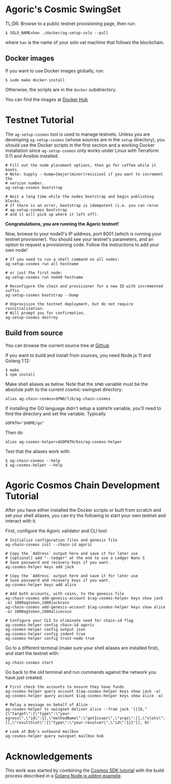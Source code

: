 # Agoric's Cosmic SwingSet

TL;DR: Browse to a public testnet provisioning page, then run:

```
$ SOLO_NAME=han ./docker/ag-setup-solo --pull
```

where `han` is the name of your solo vat machine that follows the blockchain.

## Docker images

If you want to use Docker images globally, run:

```
$ sudo make docker-install
```

Otherwise, the scripts are in the `docker` subdirectory.

You can find the images at [Docker Hub](https://hub.docker.com/r/agoric/cosmic-swingset)

# Testnet Tutorial

The `ag-setup-cosmos` tool is used to manage testnets.  Unless you are developing `ag-setup-cosmos` (whose sources are in the `setup` directory), you should use the Docker scripts in the first section and a working Docker installation since `ag-setup-cosmos` only works under Linux with Terraform 0.11 and Ansible installed.

```
# Fill out the node placement options, then go for coffee while it boots.
# Note: Supply --bump={major|minor|revision} if you want to increment the
# version number.
ag-setup-cosmos bootstrap

# Wait a long time while the nodes bootstrap and begin publishing blocks.
# If there is an error, bootstrap is idempotent (i.e. you can rerun
# ag-setup-cosmos bootstrap
# and it will pick up where it left off).
```

**Congratulations, you are running the Agoric testnet!**

Now, browse to your node0's IP address, port 8001 (which is running your testnet provisioner).
You should see your testnet's parameters, and an option to request a provisioning code.  Follow
the instructions to add your own node!

```
# If you need to run a shell command on all nodes:
ag-setup-cosmos run all hostname

# or just the first node:
ag-setup-cosmos run node0 hostname

# Reconfigure the chain and provisioner for a new ID with incremented suffix
ag-setup-cosmos bootstrap --bump

# Unprovision the testnet deployment, but do not require reinitialization.
# Will prompt you for confirmation.
ag-setup-cosmos destroy
```

## Build from source

You can browse the current source tree at [Github](https://github.com/Agoric/cosmic-swingset)

If you want to build and install from sources, you need Node.js 11 and Golang 1.12:

```
$ make
$ npm install
```

Make shell aliases as below.  Note that the `$PWD` variable must be
the absolute path to the current cosmic-swingset directory:

```
alias ag-chain-cosmos=$PWD/lib/ag-chain-cosmos
```
If installing the GO language didn't setup a `$GOPATH` variable,
you'll need to find the directory and set the variable. Typically
```
GOPATH="$HOME/go"
```
Then do
```
alias ag-cosmos-helper=$GOPATH/bin/ag-cosmos-helper
```

Test that the aliases work with:

```
$ ag-chain-cosmos --help
$ ag-cosmos-helper --help
```

# Agoric Cosmos Chain Development Tutorial

After you have either installed the Docker scripts or built from scratch and set your shell aliases, you can try the following to start your own testnet and interact with it.

First, configure the Agoric validator and CLI tool:

```
# Initialize configuration files and genesis file
ag-chain-cosmos init --chain-id agoric

# Copy the `Address` output here and save it for later use 
# [optional] add "--ledger" at the end to use a Ledger Nano S 
# Save password and recovery keys if you want.
ag-cosmos-helper keys add jack

# Copy the `Address` output here and save it for later use
# Save password and recovery keys if you want.
ag-cosmos-helper keys add alice

# Add both accounts, with coins, to the genesis file
ag-chain-cosmos add-genesis-account $(ag-cosmos-helper keys show jack -a) 1000agtoken,1000jackcoin
ag-chain-cosmos add-genesis-account $(ag-cosmos-helper keys show alice -a) 1000agtoken,1000alicecoin

# Configure your CLI to eliminate need for chain-id flag
ag-cosmos-helper config chain-id agoric
ag-cosmos-helper config output json
ag-cosmos-helper config indent true
ag-cosmos-helper config trust-node true
```

Go to a different terminal (make sure your shell aliases are installed first), and start the testnet with:
```
ag-chain-cosmos start
```

Go back to the old terminal and run commands against the network you have just created:
```
# First check the accounts to ensure they have funds
ag-cosmos-helper query account $(ag-cosmos-helper keys show jack -a) 
ag-cosmos-helper query account $(ag-cosmos-helper keys show alice -a) 

# Relay a message on behalf of Alice
ag-cosmos-helper tx swingset deliver alice --from jack '[[[0,"{\"target\":{\"type\":\"your-egress\",\"id\":1},\"methodName\":\"getIssuer\",\"args\":[],\"slots\":[],\"resultSlot\":{\"type\":\"your-resolver\",\"id\":1}}"]], 0]'

# Look at Bob's outbound mailbox
ag-cosmos-helper query swingset mailbox bob
```

# Acknowledgements

This work was started by combining the [Cosmos SDK tutorial](https://cosmos.network/docs/tutorial/) with the build process described in a [Golang Node.js addon example](https://github.com/BuildingXwithJS/node-blackfriday-example).

